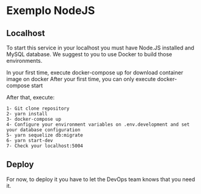 # Exemplo NodeJS

## Localhost

To start this service in your localhost you must have Node.JS installed and MySQL database. We suggest to you to use Docker to build those environments.

In your first time, execute docker-compose up for download container image on docker
After your first time, you can only execute docker-compose start

After that, execute:

```
1- Git clone repository
2- yarn install
3- docker-compose up
4- Configure your environment variables on .env.development and set your database configuration
5- yarn sequelize db:migrate
6- yarn start-dev
7- Check your localhost:5004
```

## Deploy

For now, to deploy it you have to let the DevOps team knows that you need it.
